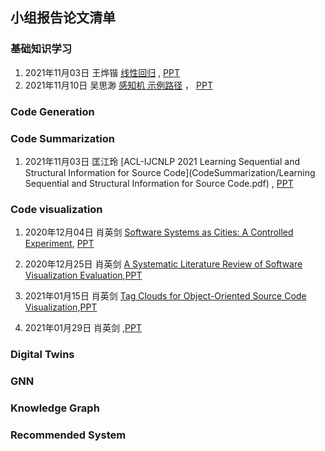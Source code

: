 ## 小组报告论文清单

### 基础知识学习
1. 2021年11月03日 王烨锴 [线性回归](BasicKnowledge/readme.md) , [PPT](BasicKnowledge/readme.md)
2. 2021年11月10日 吴思渺 [感知机 示例路径](BasicKnowledge/readme.md) ， [PPT](BasicKnowledge/readme.md)


### Code Generation

### Code Summarization
1. 2021年11月03日 匡江玲 [ACL-IJCNLP 2021 Learning Sequential and Structural Information for Source Code](CodeSummarization/Learning Sequential and Structural Information for Source Code.pdf) , [PPT](CodeSummarization/readme.md)


### Code  visualization
1. 2020年12月04日  肖英剑   [Software Systems as Cities: A Controlled Experiment](https://github.com/lihongweimail/SoftwareEngineering_MustReadingPaper/blob/main/CodeVisualization/ICSE2011%20CODECITY_%20Software%20systems%20as%20cities_%20a%20controlled%20experiment.pdf),        [PPT](https://github.com/lihongweimail/SoftwareEngineering_MustReadingPaper/blob/main/CodeVisualization/Software%20Systems%20as%20Cities.pptx)

2. 2020年12月25日  肖英剑   [A Systematic Literature Review of Software Visualization Evaluation](https://github.com/lihongweimail/SoftwareEngineering_MustReadingPaper/blob/main/CodeVisualization/Merino%20%E7%AD%89%E3%80%82%20-%202018%20-%20A%20systematic%20literature%20review%20of%20software%20visuali.pdf),[PPT](https://github.com/lihongweimail/SoftwareEngineering_MustReadingPaper/blob/main/CodeVisualization/A%20Systematic%20Literature%20Review%20of%20Software.pptx)
3. 2021年01月15日  肖英剑   [Tag Clouds for Object-Oriented Source Code Visualization](https://github.com/lihongweimail/SoftwareEngineering_MustReadingPaper/blob/main/CodeVisualization/Al-Msie'deen_2019_Tag%20Clouds%20for%20Object-Oriented%20Source%20Code%20Visualization.pdf),[PPT](https://github.com/lihongweimail/SoftwareEngineering_MustReadingPaper/blob/main/CodeVisualization/Tag%20Clouds%20for%20Object-Oriented%20Source%20Code%20.pptx)
4. 2021年01月29日  肖英剑   [](),[PPT]()

### Digital Twins

### GNN

### Knowledge Graph

### Recommended System
